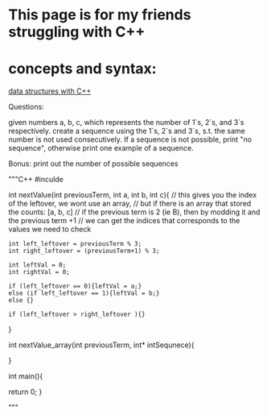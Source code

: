 # This page is for my friends struggling with C++

# concepts and syntax:

[data structures with C++](cpp_dataStruc)





Questions:

given numbers a, b, c, which represents the number of 1\`s, 2\`s, and 3\`s respectively.  create a sequence using the 1\`s, 2\`s and 3\`s, s.t. the same number is not used consecutively.  If a sequence is not possible, print "no sequence", otherwise print one example of a sequence.

Bonus: print out the number of possible sequences

"""C++
#inculde<iostream>

int nextValue(int previousTerm, int a, int b, int c){
    // this gives you the index of the leftover, we wont use an array,
    // but if there is an array that stored the counts: [a, b, c]
    // if the previous term is 2 (ie B), then by modding it and the previous term +1
    // we can get the indices that corresponds to the values we need to check

    int left_leftover = previousTerm % 3;
    int right_leftover = (previousTerm+1) % 3;

    int leftVal = 0;
    int rightVal = 0;

    if (left_leftover == 0){leftVal = a;}
    else (if left_leftover == 1){leftVal = b;}
    else {}

    if (left_leftover > right_leftover ){}


}

int nextValue_array(int previousTerm, int* intSequnece){

}


int main(){


return 0;
}



"""